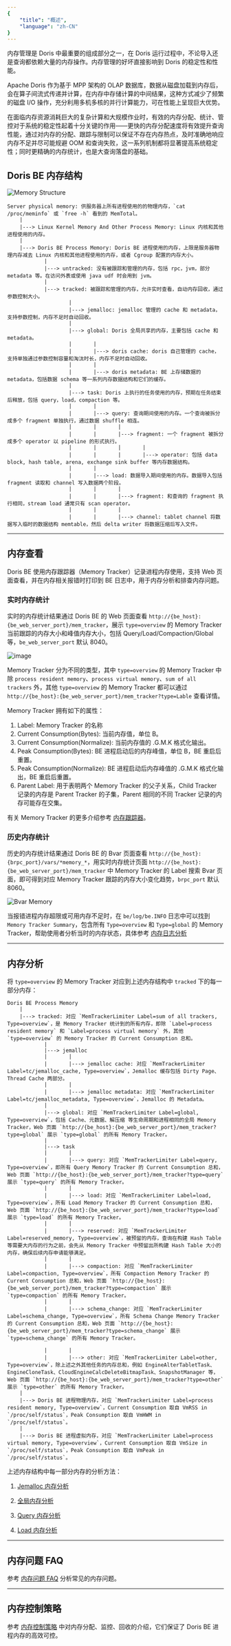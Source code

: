 ```yaml
---
{
    "title": "概述",
    "language": "zh-CN"
}
---
```


<!--
Licensed to the Apache Software Foundation (ASF) under one
or more contributor license agreements.  See the NOTICE file
distributed with this work for additional information
regarding copyright ownership.  The ASF licenses this file
to you under the Apache License, Version 2.0 (the
"License"); you may not use this file except in compliance
with the License.  You may obtain a copy of the License at

  http://www.apache.org/licenses/LICENSE-2.0

Unless required by applicable law or agreed to in writing,
software distributed under the License is distributed on an
"AS IS" BASIS, WITHOUT WARRANTIES OR CONDITIONS OF ANY
KIND, either express or implied.  See the License for the
specific language governing permissions and limitations
under the License.
-->

内存管理是 Doris 中最重要的组成部分之一，在 Doris 运行过程中，不论导入还是查询都依赖大量的内存操作。内存管理的好坏直接影响到 Doris 的稳定性和性能。

Apache Doris 作为基于 MPP 架构的 OLAP 数据库，数据从磁盘加载到内存后，会在算子间流式传递并计算，在内存中存储计算的中间结果，这种方式减少了频繁的磁盘 I/O 操作，充分利用多机多核的并行计算能力，可在性能上呈现巨大优势。

在面临内存资源消耗巨大的复杂计算和大规模作业时，有效的内存分配、统计、管控对于系统的稳定性起着十分关键的作用——更快的内存分配速度将有效提升查询性能，通过对内存的分配、跟踪与限制可以保证不存在内存热点，及时准确地响应内存不足并尽可能规避 OOM 和查询失败，这一系列机制都将显著提高系统稳定性；同时更精确的内存统计，也是大查询落盘的基础。

## Doris BE 内存结构

![Memory Structure](/images/memory-structure.png)

```
Server physical memory: 供服务器上所有进程使用的的物理内存，`cat /proc/meminfo` 或 `free -h` 看到的 MemTotal。
    |
    |---> Linux Kernel Memory And Other Process Memory: Linux 内核和其他进程使用的内存。
    |
    |---> Doris BE Process Memory: Doris BE 进程使用的内存，上限是服务器物理内存减去 Linux 内核和其他进程使用的内存，或者 Cgroup 配置的内存大小。
            |
            |---> untracked: 没有被跟踪和管理的内存，包括 rpc，jvm，部分 metadata 等。在访问外表或使用 java udf 时会用到 jvm。
            |
            |---> tracked: 被跟踪和管理的内存，允许实时查看，自动内存回收，通过参数控制大小。
                    |
                    |---> jemalloc: jemalloc 管理的 cache 和 metadata，支持参数控制，内存不足时自动回收。
                    |
                    |---> global: Doris 全局共享的内存，主要包括 cache 和 metadata。
                    |       |
                    |       |---> doris cache: doris 自己管理的 cache，支持单独通过参数控制容量和淘汰时长，内存不足时自动回收。
                    |       |
                    |       |---> doris metadata: BE 上存储数据的 metadata，包括数据 schema 等一系列内存数据结构和它们的缓存。
                    |
                    |---> task: Doris 上执行的任务使用的内存，预期在任务结束后释放，包括 query，load，compaction 等。
                    |       |
                    |       |---> query: 查询期间使用的内存。一个查询被拆分成多个 fragment 单独执行，通过数据 shuffle 相连。
                    |       |       |
                    |       |       |---> fragment: 一个 fragment 被拆分成多个 operator 以 pipeline 的形式执行。
                    |       |       |       |
                    |       |       |       |---> operator: 包括 data block, hash table, arena, exchange sink buffer 等内存数据结构。
                    |       |
                    |       |---> load: 数据导入期间使用的内存。数据导入包括 fragment 读取和 channel 写入数据两个阶段。
                    |       |       |
                    |       |       |---> fragment: 和查询的 fragment 执行相同，stream load 通常只有 scan operator。
                    |       |       |
                    |       |       |---> channel: tablet channel 将数据写入临时的数据结构 memtable，然后 delta writer 将数据压缩后写入文件。
```

---

## 内存查看

Doris BE 使用内存跟踪器（Memory Tracker）记录进程内存使用，支持 Web 页面查看，并在内存相关报错时打印到 BE 日志中，用于内存分析和排查内存问题。

### 实时内存统计

实时的内存统计结果通过 Doris BE 的 Web 页面查看 `http://{be_host}:{be_web_server_port}/mem_tracker`，展示 `type=overview` 的 Memory Tracker 当前跟踪的内存大小和峰值内存大小，包括 Query/Load/Compaction/Global 等，`be_web_server_port` 默认 8040。

![image](https://github.com/apache/doris/assets/13197424/f989f4d2-4cc5-4a8e-880e-93ae6073d17d)

Memory Tracker 分为不同的类型，其中 `type=overview` 的 Memory Tracker 中除 `process resident memory`、`process virtual memory`、`sum of all trackers` 外，其他 `type=overview` 的 Memory Tracker 都可以通过 `http://{be_host}:{be_web_server_port}/mem_tracker?type=Lable` 查看详情。

Memory Tracker 拥有如下的属性：

1. Label: Memory Tracker 的名称
2. Current Consumption(Bytes): 当前内存值，单位 B。
3. Current Consumption(Normalize): 当前内存值的 .G.M.K 格式化输出。
4. Peak Consumption(Bytes): BE 进程启动后的内存峰值，单位 B，BE 重启后重置。
5. Peak Consumption(Normalize): BE 进程启动后内存峰值的 .G.M.K 格式化输出，BE 重启后重置。
6. Parent Label: 用于表明两个 Memory Tracker 的父子关系，Child Tracker 记录的内存是 Parent Tracker 的子集，Parent 相同的不同 Tracker 记录的内存可能存在交集。

有关 Memory Tracker 的更多介绍参考 [内存跟踪器](./memory-feature/memory-tracker.md)。

### 历史内存统计

历史的内存统计结果通过 Doris BE 的 Bvar 页面查看 `http://{be_host}:{brpc_port}/vars/*memory_*`，用实时内存统计页面 `http://{be_host}:{be_web_server_port}/mem_tracker` 中 Memory Tracker 的 Label 搜索 Bvar 页面，即可得到对应 Memory Tracker 跟踪的内存大小变化趋势，`brpc_port` 默认 8060。

![Bvar Memory](/images/bvar-memory.png)

当报错进程内存超限或可用内存不足时，在 `be/log/be.INFO` 日志中可以找到 `Memory Tracker Summary`，包含所有 `Type=overview` 和 `Type=global` 的 Memory Tracker，帮助使用者分析当时的内存状态，具体参考 [内存日志分析](./memory-analysis/memory-log-analysis.md)

---

## 内存分析

将 `type=overview` 的 Memory Tracker 对应到上述内存结构中 `tracked` 下的每一部分内存：

```
Doris BE Process Memory
    |
    |---> tracked: 对应 `MemTrackerLimiter Label=sum of all trackers, Type=overview`，是 Memory Tracker 统计到的所有内存，即除 `Label=process resident memory` 和 `Label=process virtual memory` 外，其他 `type=overview` 的 Memory Tracker 的 Current Consumption 总和。
            |
            |---> jemalloc
            |       |
            |       |---> jemalloc cache: 对应 `MemTrackerLimiter Label=tc/jemalloc_cache, Type=overview`，Jemalloc 缓存包括 Dirty Page、Thread Cache 两部分。
            |       |
            |       |---> jemalloc metadata: 对应 `MemTrackerLimiter Label=tc/jemalloc_metadata, Type=overview`，Jemalloc 的 Metadata。
            |
            |---> global: 对应 `MemTrackerLimiter Label=global, Type=overview`，包括 Cache、元数据、解压缩 等生命周期和进程相同的全局 Memory Tracker，Web 页面 `http://{be_host}:{be_web_server_port}/mem_tracker?type=global` 展示 `type=global` 的所有 Memory Tracker。
            |
            |---> task
            |       |
            |       |---> query: 对应 `MemTrackerLimiter Label=query, Type=overview`，即所有 Query Memory Tracker 的 Current Consumption 总和，Web 页面 `http://{be_host}:{be_web_server_port}/mem_tracker?type=query` 展示 `type=query` 的所有 Memory Tracker。
            |       |
            |       |---> load: 对应 `MemTrackerLimiter Label=load, Type=overview`，所有 Load Memory Tracker 的 Current Consumption 总和，Web 页面 `http://{be_host}:{be_web_server_port}/mem_tracker?type=load` 展示 `type=load` 的所有 Memory Tracker。
            |       |
            |       |---> reserved: 对应 `MemTrackerLimiter Label=reserved_memory, Type=overview`，被预留的内存，查询在构建 Hash Table 等需要大内存的行为之前，会先从 Memory Tracker 中预留出所构建 Hash Table 大小的内存，确保后续内存申请能够满足。
            |       |
            |       |---> compaction: 对应 `MemTrackerLimiter Label=compaction, Type=overview`，所有 Compaction Memory Tracker 的 Current Consumption 总和，Web 页面 `http://{be_host}:{be_web_server_port}/mem_tracker?type=compaction` 展示 `type=compaction` 的所有 Memory Tracker。
            |       |
            |       |---> schema_change: 对应 `MemTrackerLimiter Label=schema_change, Type=overview`，所有 Schema Change Memory Tracker 的 Current Consumption 总和，Web 页面 `http://{be_host}:{be_web_server_port}/mem_tracker?type=schema_change` 展示 `type=schema_change` 的所有 Memory Tracker。

            |       |
            |       |---> other: 对应 `MemTrackerLimiter Label=other, Type=overview`，除上述之外其他任务的内存总和，例如 EngineAlterTabletTask、EngineCloneTask、CloudEngineCalcDeleteBitmapTask、SnapshotManager 等，Web 页面 `http://{be_host}:{be_web_server_port}/mem_tracker?type=other` 展示 `type=other` 的所有 Memory Tracker。
    |
    |---> Doris BE 进程物理内存，对应 `MemTrackerLimiter Label=process resident memory, Type=overview`，Current Consumption 取自 VmRSS in `/proc/self/status`，Peak Consumption 取自 VmHWM in `/proc/self/status`。
    |
    |---> Doris BE 进程虚拟内存，对应 `MemTrackerLimiter Label=process virtual memory, Type=overview`，Current Consumption 取自 VmSize in `/proc/self/status`，Peak Consumption 取自 VmPeak in `/proc/self/status`。
```

上述内存结构中每一部分内存的分析方法：

1. [Jemalloc 内存分析](./memory-analysis/jemalloc-memory-analysis.md)

2. [全局内存分析](./memory-analysis/global-memory-analysis.md)

3. [Query 内存分析](./memory-analysis/query-memory-analysis.md)

4. [Load 内存分析](./memory-analysis/load-memory-analysis.md)

---

## 内存问题 FAQ

参考 [内存问题 FAQ](./memory-issue-faq.md) 分析常见的内存问题。

---

## 内存控制策略

参考 [内存控制策略](./memory-feature/memory-control-strategy.md) 中对内存分配、监控、回收的介绍，它们保证了 Doris BE 进程内存的高效可控。
